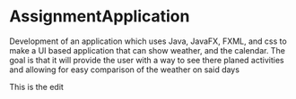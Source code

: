 # AssignmentApplication
Development of an application which uses Java, JavaFX, FXML, and css to make a UI based application that can show weather, and the calendar. The goal is that it will provide the user with a way to see there planed activities and allowing for easy comparison of the weather on said days
 
This is the edit